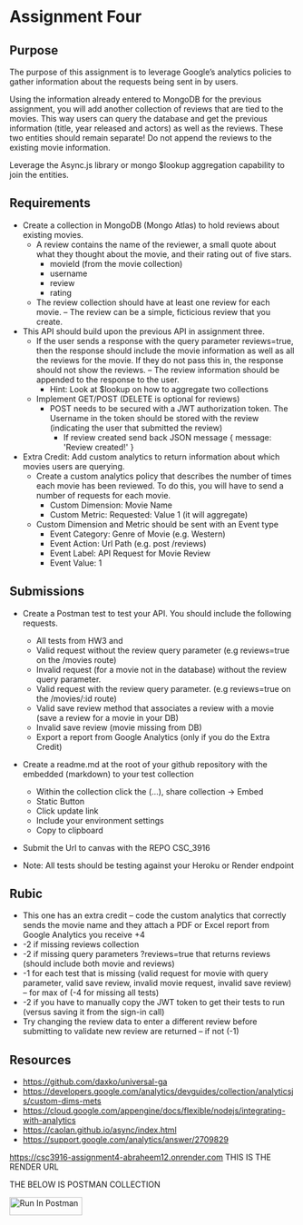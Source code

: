 # Assignment Four

## Purpose

The purpose of this assignment is to leverage Google’s analytics policies to gather information about the requests being sent in by users.

Using the information already entered to MongoDB for the previous assignment, you will add another collection of reviews that are tied to the movies. This way users can query the database and get the previous information (title, year released and actors) as well as the reviews. These two entities should remain separate! Do not append the reviews to the existing movie information.

Leverage the Async.js library or mongo $lookup aggregation capability to join the entities.

## Requirements

- Create a collection in MongoDB (Mongo Atlas) to hold reviews about existing movies.
  - A review contains the name of the reviewer, a small quote about what they thought about the movie, and their rating out of five stars.
    - movieId (from the movie collection)
    - username
    - review
    - rating
  - The review collection should have at least one review for each movie. – The review can be a simple, ficticious review that you create.
- This API should build upon the previous API in assignment three.
  - If the user sends a response with the query parameter reviews=true, then the response should include the movie information as well as all the reviews for the movie. If they do not pass this in, the response should not show the reviews. – The review information should be appended to the response to the user.
    - Hint: Look at $lookup on how to aggregate two collections
  - Implement GET/POST (DELETE is optional for reviews)
    - POST needs to be secured with a JWT authorization token. The Username in the token should be stored with the review (indicating the user that submitted the review)
      - If review created send back JSON message { message: 'Review created!' }
- Extra Credit: Add custom analytics to return information about which movies users are querying.
  - Create a custom analytics policy that describes the number of times each movie has been reviewed. To do this, you will have to send a number of requests for each movie.
    - Custom Dimension: Movie Name
    - Custom Metric: Requested: Value 1 (it will aggregate)
  - Custom Dimension and Metric should be sent with an Event type
    - Event Category: Genre of Movie (e.g. Western)
    - Event Action: Url Path (e.g. post /reviews)
    - Event Label: API Request for Movie Review
    - Event Value: 1

## Submissions

- Create a Postman test to test your API. You should include the following requests.

  - All tests from HW3 and
  - Valid request without the review query parameter (e.g reviews=true on the /movies route)
  - Invalid request (for a movie not in the database) without the review query parameter.
  - Valid request with the review query parameter. (e.g reviews=true on the /movies/:id route)
  - Valid save review method that associates a review with a movie (save a review for a movie in your DB)
  - Invalid save review (movie missing from DB)
  - Export a report from Google Analytics (only if you do the Extra Credit)

- Create a readme.md at the root of your github repository with the embedded (markdown) to your test collection
  - Within the collection click the (…), share collection -> Embed
  - Static Button
  - Click update link
  - Include your environment settings
  - Copy to clipboard
- Submit the Url to canvas with the REPO CSC_3916
- Note: All tests should be testing against your Heroku or Render endpoint

## Rubic

- This one has an extra credit – code the custom analytics that correctly sends the movie name and they attach a PDF or Excel report from Google Analytics you receive +4
- -2 if missing reviews collection
- -2 if missing query parameters ?reviews=true that returns reviews (should include both movie and reviews)
- -1 for each test that is missing (valid request for movie with query parameter, valid save review, invalid movie request, invalid save review) – for max of (-4 for missing all tests)
- -2 if you have to manually copy the JWT token to get their tests to run (versus saving it from the sign-in call)
- Try changing the review data to enter a different review before submitting to validate new review are returned – if not (-1)

## Resources

- https://github.com/daxko/universal-ga
- https://developers.google.com/analytics/devguides/collection/analyticsjs/custom-dims-mets
- https://cloud.google.com/appengine/docs/flexible/nodejs/integrating-with-analytics
- https://caolan.github.io/async/index.html
- https://support.google.com/analytics/answer/2709829

https://csc3916-assignment4-abraheem12.onrender.com THIS IS THE RENDER URL

THE BELOW IS POSTMAN COLLECTION

[<img src="https://run.pstmn.io/button.svg" alt="Run In Postman" style="width: 128px; height: 32px;">](https://app.getpostman.com/run-collection/32162841-5a9074a0-2ece-46c2-9056-4e159e69f5d1?action=collection%2Ffork&source=rip_markdown&collection-url=entityId%3D32162841-5a9074a0-2ece-46c2-9056-4e159e69f5d1%26entityType%3Dcollection%26workspaceId%3D1b0a6aab-48c4-4cae-a10b-b0951beffcea)
